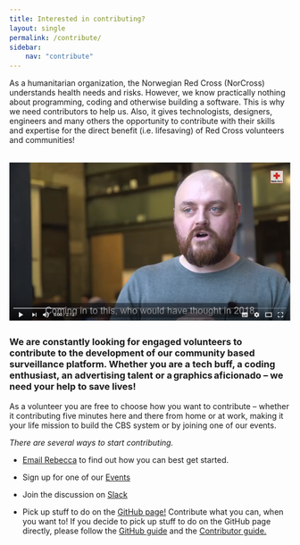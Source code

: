 ```yaml
---
title: Interested in contributing?
layout: single
permalink: /contribute/
sidebar:
    nav: "contribute"
---
```


As a humanitarian organization, the Norwegian Red Cross (NorCross) understands health needs and risks. However, we know practically nothing about programming, coding and otherwise building a software. This is why we need contributors to help us. Also, it gives technologists, designers, engineers and many others the opportunity to contribute with their skills and expertise for the direct benefit (i.e. lifesaving) of Red Cross volunteers and communities!

[![]()]()
[![codeathon](https://github.com/eprom/cbs/blob/gh-pages/codeathon2018.PNG)](https://www.youtube.com/watch?v=9E46qQnjfbI)

### We are constantly looking for engaged volunteers to contribute to the development of our community based surveillance platform. Whether you are a tech buff, a coding enthusiast, an advertising talent or a graphics aficionado – we need your help to save lives! 

As a volunteer you are free to choose how you want to contribute – whether it contributing five minutes here and there from home or at work, making it your life mission to build the CBS system or by joining one of our events.  

*There are several ways to start contributing.*  

* [Email Rebecca](Rebecca.madeleine.bushby@redcross.no) to find out how you can best get started.  

* Sign up for one of our [Events](https://src.cbsrc.org/contribute/events/)  

* Join the discussion on [Slack](https://cbsv2.slack.com)  

* Pick up stuff to do on the [GitHub page!](https://github.com/IFRCGo/cbs) Contribute what you can, when you want to! If you decide to pick up stuff to do on the GitHub page directly, please follow the [GitHub guide](https://src.cbsrc.org/contribute/githubguide/) and the [Contributor guide.](https://github.com/IFRCGo/cbs/blob/master/Documentation/Contribution/contributing.md)   
